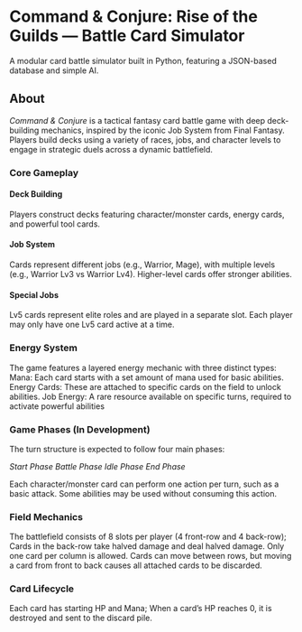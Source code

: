 # Command & Conjure: Rise of the Guilds — Battle Card Simulator

A modular card battle simulator built in Python, featuring a JSON-based database and simple AI.

## About

*Command & Conjure* is a tactical fantasy card battle game with deep deck-building mechanics, inspired by the iconic Job System from Final Fantasy. Players build decks using a variety of races, jobs, and character levels to engage in strategic duels across a dynamic battlefield.

### Core Gameplay
#### Deck Building
Players construct decks featuring character/monster cards, energy cards, and powerful tool cards.
#### Job System
Cards represent different jobs (e.g., Warrior, Mage), with multiple levels (e.g., Warrior Lv3 vs Warrior Lv4). Higher-level cards offer stronger abilities.
#### Special Jobs
Lv5 cards represent elite roles and are played in a separate slot. Each player may only have one Lv5 card active at a time.

### Energy System
The game features a layered energy mechanic with three distinct types:
Mana: Each card starts with a set amount of mana used for basic abilities.
Energy Cards: These are attached to specific cards on the field to unlock abilities.
Job Energy: A rare resource available on specific turns, required to activate powerful abilities

### Game Phases (In Development)
The turn structure is expected to follow four main phases:

*Start Phase*
*Battle Phase*
*Idle Phase*
*End Phase*

Each character/monster card can perform one action per turn, such as a basic attack. Some abilities may be used without consuming this action.

### Field Mechanics
The battlefield consists of 8 slots per player (4 front-row and 4 back-row); Cards in the back-row take halved damage and deal halved damage.
Only one card per column is allowed.
Cards can move between rows, but moving a card from front to back causes all attached cards to be discarded.

### Card Lifecycle
Each card has starting HP and Mana; When a card’s HP reaches 0, it is destroyed and sent to the discard pile.
